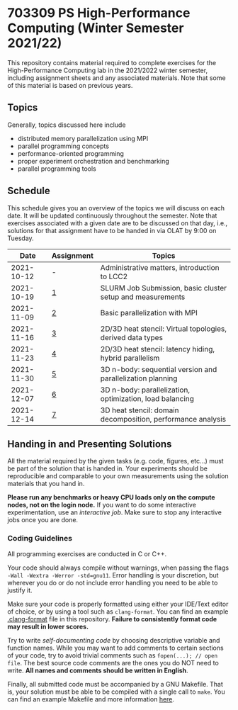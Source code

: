 # 703309 PS High-Performance Computing (Winter Semester 2021/22)

This repository contains material required to complete exercises for the
High-Performance Computing lab in the 2021/2022 winter semester, including assignment
sheets and any associated materials. Note that some of this material is based
on previous years.

## Topics

Generally, topics discussed here include

- distributed memory parallelization using MPI
- parallel programming concepts
- performance-oriented programming
- proper experiment orchestration and benchmarking
- parallel programming tools

## Schedule

This schedule gives you an overview of the topics we will discuss on each date.
It will be updated continuously throughout the semester. Note that exercises
associated with a given date are to be discussed on that day, i.e., solutions
for that assignment have to be handed in via OLAT by 9:00 on Tuesday.

| Date       | Assignment | Topics                                                      |
| ---------- | ---------- | ----------------------------------------------------------- |
| 2021-10-12 | -          | Administrative matters, introduction to LCC2                |
| 2021-10-19 | [1](01)    | SLURM Job Submission, basic cluster setup and measurements  |
| 2021-11-09 | [2](02)    | Basic parallelization with MPI                              |
| 2021-11-16 | [3](03)    | 2D/3D heat stencil: Virtual topologies, derived data types  |
| 2021-11-23 | [4](04)    | 2D/3D heat stencil: latency hiding, hybrid parallelism      |
| 2021-11-30 | [5](05)    | 3D n-body: sequential version and parallelization planning  |
| 2021-12-07 | [6](06)    | 3D n-body: parallelization, optimization, load balancing    |
| 2021-12-14 | [7](07)    | 3D heat stencil: domain decomposition, performance analysis |


## Handing in and Presenting Solutions

All the material required by the given tasks (e.g. code, figures, etc...) must be 
part of the solution that is handed in. Your experiments should be reproducible and 
comparable to your own measurements using the solution materials that you hand in.

**Please run any benchmarks or heavy CPU loads only on the compute nodes, not on the login node.**
If you want to do some interactive experimentation, use an *interactive job*. Make 
sure to stop any interactive jobs once you are done.


### Coding Guidelines

All programming exercises are conducted in C or C++.

Your code should always compile without warnings, when passing the flags 
`-Wall -Wextra -Werror -std=gnu11`. Error handling is your discretion, but 
wherever you do or do not include error handling you need to be able to justify 
it.

Make sure your code is properly formatted using either your IDE/Text editor of
choice, or by using a tool such as `clang-format`. You can find an example
[.clang-format](.clang-format) file in this repository. **Failure to
consistently format code may result in lower scores.**

Try to write _self-documenting code_ by choosing descriptive variable and
function names. While you may want to add comments to certain sections of your
code, try to avoid trivial comments such as `fopen(...); // open file`. The best
source code comments are the ones you do NOT need to write. **All names and
comments should be written in English**.

Finally, all submitted code must be accompanied by a GNU Makefile. That is, your
solution must be able to be compiled with a single call to `make`. You can find
an example Makefile and more information [here](example_makefile).
